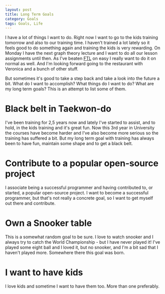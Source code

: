 ```yaml
---
layout: post
title: Long Term Goals
category: Goals
tags: Goals, Life
---
```



I have a lot of things I want to do. Right now I want to go to the kids training tomorrow and also to our training time. I haven't trained a lot lately so it feels good to do something again and training the kids is very rewarding. On Monday I have the next graph theory lecture and I want to do all our lesson assignments until then. As I've beaten [FTL](/blog/2013/02/12/faster_than_light/) on easy I really want to do it on normal as well. And I'm looking forward going to the restaurant with Veronica and a bunch of other stuff.

But sometimes it's good to take a step back and take a look into the future a bit. What do I want to accomplish? What things do I want to do? What are my long term goals? This is an attempt to list some of them.

Black belt in Taekwon-do
=========================

I've been training for 2,5 years now and lately I've started to assist, and to hold, in the kids training and it's great fun. Now this 3rd year in University the courses have become harder and I've also become more serious so the training has suffered a bit. But my long term goal with training has always been to have fun, maintain some shape and to get a black belt.

Contribute to a popular open-source project
============================================

I associate being a successful programmer and having contributed to, or started, a popular open-source project. I want to become a successful programmer, but that's not really a concrete goal, so I want to get myself out there and contribute.

Own a Snooker table
====================

This is a somewhat random goal to be sure. I love to watch snooker and I always try to catch the World Championship - but I have never played it! I've played some eight ball and I loved it, but no snooker, and I'm a bit sad that I haven't played more. Somewhere there this goal was born.

I want to have kids
====================

I love kids and sometime I want to have them too. More than one preferably.


